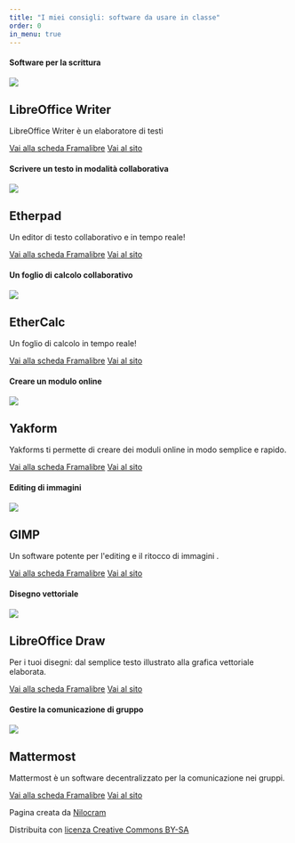 ```yaml
---
title: "I miei consigli: software da usare in classe"
order: 0
in_menu: true
---
```

#### Software per la scrittura

  <article class="framalibre-notice">
    <div>
      <img src="https://framalibre.org/images/logo/LibreOffice%20Writer.png">
    </div>
    <div>
      <h2>LibreOffice Writer</h2>
      <p>LibreOffice Writer è un elaboratore di testi</p>
      <div>
        <a href="https://framalibre.org/notices/libreoffice-writer.html">Vai alla scheda Framalibre</a>
        <a href="https://fr.libreoffice.org/discover/writer/">Vai al sito</a>
      </div>
    </div>
  </article>


#### Scrivere un testo in modalità collaborativa

  <article class="framalibre-notice">
    <div>
      <img src="https://framalibre.org/images/logo/Etherpad.png">
    </div>
    <div>
      <h2>Etherpad</h2>
      <p>Un editor di testo collaborativo e in tempo reale!</p>
      <div>
        <a href="https://framalibre.org/notices/etherpad.html">Vai alla scheda Framalibre</a>
        <a href="http://etherpad.org/">Vai al sito</a>
      </div>
    </div>
  </article>

#### Un foglio di calcolo collaborativo

  <article class="framalibre-notice">
    <div>
      <img src="https://framalibre.org/images/logo/EtherCalc.png">
    </div>
    <div>
      <h2>EtherCalc</h2>
      <p>Un foglio di calcolo in tempo reale!</p>
      <div>
        <a href="https://framalibre.org/notices/ethercalc.html">Vai alla scheda Framalibre</a>
        <a href="https://ethercalc.net/">Vai al sito</a>
      </div>
    </div>
  </article>

#### Creare un modulo online

  <article class="framalibre-notice">
    <div>
      <img src="https://framalibre.org/images/logo/Yakform.png">
    </div>
    <div>
      <h2>Yakform</h2>
      <p>Yakforms ti permette di creare dei moduli online in modo semplice e rapido.</p>
      <div>
        <a href="https://framalibre.org/notices/yakform.html">Vai alla scheda Framalibre</a>
        <a href="https://yakforms.org/">Vai al sito</a>
      </div>
    </div>
  </article>

#### Editing di immagini
  <article class="framalibre-notice">
    <div>
      <img src="https://framalibre.org/images/logo/GIMP.png">
    </div>
    <div>
      <h2>GIMP</h2>
      <p>Un software potente per l'editing e il ritocco di immagini .</p>
      <div>
        <a href="https://framalibre.org/notices/gimp.html">Vai alla scheda Framalibre</a>
        <a href="https://www.gimp.org/">Vai al sito</a>
      </div>
    </div>
  </article>


#### Disegno vettoriale

  <article class="framalibre-notice">
    <div>
      <img src="https://framalibre.org/images/logo/LibreOffice%20Draw.png">
    </div>
    <div>
      <h2>LibreOffice Draw</h2>
      <p>Per i tuoi disegni: dal semplice testo illustrato alla grafica vettoriale elaborata.</p>
      <div>
        <a href="https://framalibre.org/notices/libreoffice-draw.html">Vai alla scheda Framalibre</a>
        <a href="http://fr.libreoffice.org/discover/draw/">Vai al sito</a>
      </div>
    </div>
  </article>




#### Gestire la comunicazione di gruppo


  <article class="framalibre-notice">
    <div>
      <img src="https://framalibre.org/images/logo/Mattermost.png">
    </div>
    <div>
      <h2>Mattermost</h2>
      <p>Mattermost è un software decentralizzato per la comunicazione nei gruppi.</p>
      <div>
        <a href="https://framalibre.org/notices/mattermost.html">Vai alla scheda Framalibre</a>
        <a href="https://www.mattermost.org/">Vai al sito</a>
      </div>
    </div>
  </article> 

Pagina creata da [Nilocram](https://framapiaf.org/@nilocram)

Distribuita con [licenza Creative Commons BY-SA](https://creativecommons.org/licenses/by-sa/4.0/deed.it) 